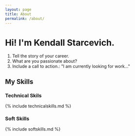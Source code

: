 ```yaml
---
layout: page
title: About
permalink: /about/
---
```

# Hi! I'm Kendall Starcevich.
1. Tell the story of your career.
2. What are you passionate about?
3. Include a call to action.: "I am currently looking for work..."

## My Skills
### Technical Skils

{% include technicalskills.md %}

### Soft Skills

{% include softskills.md %}
